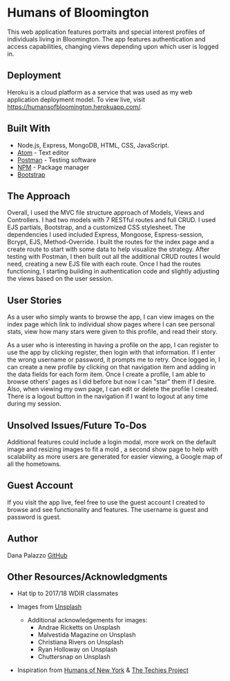 # Humans of Bloomington
This web application features portraits and special interest profiles of individuals living in Bloomington. The app features authentication and access capabilities, changing views depending upon which user is logged in.

## Deployment
Heroku is a cloud platform as a service that was used as my web application deployment model. To view live, visit https://humansofbloomington.herokuapp.com/.

## Built With
- Node.js, Express, MongoDB, HTML, CSS, JavaScript.
- [Atom](https://atom.io/) - Text editor
- [Postman](https://www.getpostman.com/) - Testing software
- [NPM](https://www.npmjs.com/) - Package manager
- [Bootstrap](https://getbootstrap.com/)

## The Approach
Overall, I used the MVC file structure approach of Models, Views and Controllers. I had two models with 7 RESTful routes and full CRUD. I used EJS partials, Bootstrap, and a customized CSS stylesheet. The dependencies I used included Express, Mongoose, Espress-session, Bcrypt, EJS, Method-Override. I built the routes for the index page and a create route to start with some data to help visualize the strategy. After testing with Postman, I then built out all the additional CRUD routes I would need, creating a new EJS file with each route. Once I had the routes functioning, I starting building in authentication code and slightly adjusting the views based on the user session.

## User Stories
As a user who simply wants to browse the app, I can view images on the index page which link to individual show pages where I can see personal stats, view how many stars were given to this profile, and read their story.

As a user who is interesting in having a profile on the app, I can register to use the app by clicking register, then login with that information. If I enter the wrong username or password, it prompts me to retry. Once logged in, I can create a new profile by clicking on that navigation item and adding in the data fields for each form item. Once I create a profile, I am able to browse others' pages as I did before but now I can "star" them if I desire. Also, when viewing my own page, I can edit or delete the profile I created. There is a logout button in the navigation if I want to logout at any time during my session.

## Unsolved Issues/Future To-Dos
Additional features could include a login modal, more work on the default image and resizing images to fit a mold , a second show page to help with scalability as more users are generated for easier viewing, a Google map of all the hometowns.

## Guest Account
If you visit the app live, feel free to use the guest account I created to browse and see functionality and features. The username is guest and password is guest.

## Author
Dana Palazzo [GitHub](https://github.com/dpalazz)

## Other Resources/Acknowledgments
- Hat tip to 2017/18 WDIR classmates

- Images from [Unsplash](https://unsplash.com/)
  - Additional acknowledgements for images:
    - Andrae Ricketts on Unsplash
    - Malvestida Magazine on Unsplash
    - Christiana Rivers on Unsplash
    - Ryan Holloway on Unsplash
    - Chuttersnap on Unsplash

- Inspiration from [Humans of New York](http://www.humansofnewyork.com/) & [The Techies Project](http://www.techiesproject.com/)
